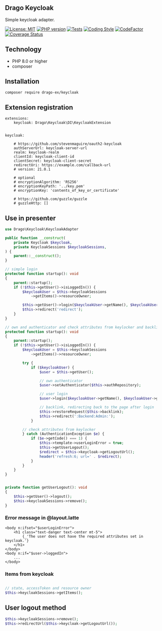 ## Drago Keycloak
Simple keycloak adapter.

[![License: MIT](https://img.shields.io/badge/License-MIT-yellow.svg)](https://raw.githubusercontent.com/drago-ex/keycloak/master/license.md)
[![PHP version](https://badge.fury.io/ph/drago-ex%2Fkeycloak.svg)](https://badge.fury.io/ph/drago-ex%2Fkeycloak)
[![Tests](https://github.com/drago-ex/keycloak/actions/workflows/tests.yml/badge.svg)](https://github.com/drago-ex/keycloak/actions/workflows/tests.yml)
[![Coding Style](https://github.com/drago-ex/keycloak/actions/workflows/coding-style.yml/badge.svg)](https://github.com/drago-ex/keycloak/actions/workflows/coding-style.yml)
[![CodeFactor](https://www.codefactor.io/repository/github/drago-ex/keycloak/badge)](https://www.codefactor.io/repository/github/drago-ex/keycloak)
[![Coverage Status](https://coveralls.io/repos/github/drago-ex/keycloak/badge.svg?branch=master)](https://coveralls.io/github/drago-ex/keycloak?branch=master)

## Technology
- PHP 8.0 or higher
- composer

## Installation
```
composer require drago-ex/keycloak
```

## Extension registration
```neon
extensions:
	keycloak: Drago\Keycloak\DI\KeycloakExtension


keycloak:

	# https://github.com/stevenmaguire/oauth2-keycloak
	authServerUrl: keycloak-server-url
	realm: keycloak-realm
	clientId: keycloak-client-id
	clientSecret: keycloak-client-secret
	redirectUri: https://example.com/callback-url
	# version: 21.0.1

	# optional
	# encryptionAlgorithm: 'RS256'
	# encryptionKeyPath: '../key.pem'
	# encryptionKey: 'contents_of_key_or_certificate'

	# https://github.com/guzzle/guzzle
	# guzzleHttp: []
```

## Use in presenter
```php
use Drago\Keycloak\KeycloakAdapter

public function __construct(
	private Keycloak $keycloak,
	private KeycloakSessions $keycloakSessions,
) {
	parent::__construct();
}

// simple login
protected function startup(): void
{
	parent::startup();
	if (!$this->getUser()->isLoggedIn()) {
		$keycloakUser = $this->keycloakSessions
			->getItems()->resourceOwner;

		$this->getUser()->login($keycloakUser->getName(), $keycloakUser->getId());
		$this->redirect('redirect');
	}
}

// own and authenticator and check attributes from keylocker and backlink
protected function startup(): void
{
	parent::startup();
	if (!$this->getUser()->isLoggedIn()) {
		$keycloakUser = $this->keycloakSessions
			->getItems()->resourceOwner;

		try {
			if ($keycloakUser) {
				$user = $this->getUser();

				// own authenticator
				$user->setAuthenticator($this->authRepository);

				// user login
				$user->login($keycloakUser->getName(), $keycloakUser->getId());

				// backlink, redirecting back to the page after login
				$this->restoreRequest($this->backlink);
				$this->redirect(':Backend:Admin:');
			}

		// check attributes from keylocker
		} catch (AuthenticationException $e) {
			if ($e->getCode() === 1) {
				$this->template->userLoginError = true;
				$this->getUserLogout();
				$redirect = $this->keycloak->getLogoutUrl();
				header('refresh:6; url=' . $redirect);
			}
		}
	}
}


private function getUserLogout(): void
{
	$this->getUser()->logout();
	$this->keycloakSessions->remove();
}
```

### Error message in @layout.latte
```latte
<body n:ifset="$userLoginError">
	<h1 class="text-danger text-center mt-5">
		{_'The user does not have the required attributes set in keycloak.'}
	</h1>
</body>
<body n:if="$user->loggedIn">
	...
</body>
```

### Items from keycloak
```php

// state, accessToken and resource owner
$this->keycloakSessions->getItems();
```

## User logout method
```php
$this->keycloakSessions->remove();
$this->redirectUrl($this->keycloak->getLogoutUrl());
```
